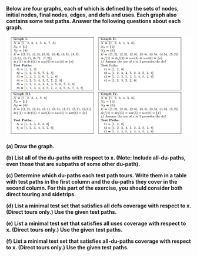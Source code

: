 **Below are four graphs, each of which is defined by the sets of nodes, initial nodes, final nodes,
edges, and defs and uses. Each graph also contains some test paths. Answer the following
questions about each graph.**

![image](https://raw.githubusercontent.com/RonLeader/formdangnhap/master/Excercise-7.2.3.1.png)

**(a) Draw the graph.** <br>

**(b) List all of the du-paths with respect to x. (Note: Include all-du-paths, even those that
are subpaths of some other du-path).**<br>

**(c) Determine which du-paths each test path tours. Write them in a table with test paths
in the first column and the du-paths they cover in the second column. For this part of
the exercise, you should consider both direct touring and sidetrips.**<br>

**(d) List a minimal test set that satisfies all defs coverage with respect to x. (Direct tours
only.) Use the given test paths.**<br>

**(e) List a minimal test set that satisfies all uses coverage with respect to x. (Direct tours
only.) Use the given test paths.**<br>

**(f) List a minimal test set that satisfies all-du-paths coverage with respect to x. (Direct
tours only.) Use the given test paths.**<br>
